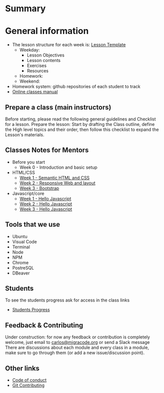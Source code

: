 # Summary

# General information

- The lesson structure for each week is: [Lesson Template](/others/lesson-template.md)
  - Weekday:
    - Lesson Objectives
    - Lesson contents
    - Exercises
    - Resources
  - Homework:
  - Weekend:
- Homework system: github repositories of each student to track
- [Online classes manual](https://docs.google.com/document/d/13KBKYSfzPxzGtEE5HM15M6vUOjSz71wgYNfx0SOGQQE/edit)

## Prepare a class (main instructors)

Before starting, please read the following general guidelines and Checklist for a lesson.
Prepare the lesson: Start by drafting the Class outline, define the High level topics and their order, then follow this checklist to expand the Lesson's materials.

## Classes Notes for Mentors

- Before you start
  - Week 0 - Introduction and basic setup
- HTML/CSS
  - [Week 1 - Semantic HTML and CSS](../html-css/week-1/mentors.md) 
  - [Week 2 - Responsive Web and layout](../html-css/week-2/mentors.md) 
  - [Week 3 - Bootstrap](../html-css/week-3/mentors.md)
- Javascript/core
  - [Week 1 - Hello Javascript](/js-core/week-04/mentors.md)
  - [Week 2 - Hello Javascript](/js-core/week-05/mentors.md)
  - [Week 3 - Hello Javascript](/js-core/week-06/mentors.md)


## Tools that we use

- Ubuntu
- Visual Code
- Terminal
- Node
- NPM
- Chrome
- PostreSQL
- DBeaver

## Students

To see the students progress ask for access in the class links

- [Students Progress](https://docs.google.com/spreadsheets/d/1TKd_X-bsx1qbInkAv7x5d3slkJF9sEExfCnFRyjllBk)

## Feedback & Contributing

Under construction: for now any feedback or contribution is completely welcome, just email to carlos@migracode.org or send a Slack message
There are discussions about each module and every class in a module, make sure to go through them (or add a new issue/discussion point).

## Other links

- [Code of conduct](CODE_OF_CONDUCT.md)
- [Git Contributing](CONTRIBUTING.md)



